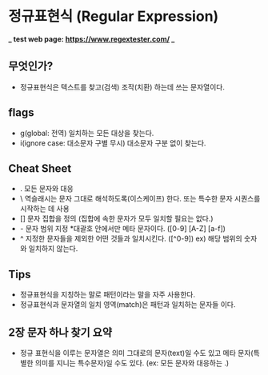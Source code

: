# 정규표현식 (Regular Expression)

**_ test web page: https://www.regextester.com/ _**

## 무엇인가?

- 정규표현식은 텍스트를 찾고(검색) 조작(치환) 하는데 쓰는 문자열이다.

## flags

- g(global: 전역) 일치하는 모든 대상을 찾는다.
- i(ignore case: 대소문자 구별 무시) 대소문자 구분 없이 찾는다.

## Cheat Sheet

- . 모든 문자와 대응
- \ 역슬래시는 문자 그대로 해석하도록(이스케이프) 한다. 또는 특수한 문자 시퀀스를 시작하는 데 사용
- [] 문자 집합을 정의 (집합에 속한 문자가 모두 일치할 필요는 없다.)
- \- 문자 범위 지정 \*대괄호 안에서만 메타 문자이다. ([0-9] [A-Z] [a-f])
- ^ 지정한 문자들을 제외한 어떤 것들과 일치시킨다. ([^0-9]) ex) 해당 범위의 숫자와 일치하지 않는다.

## Tips

- 정규표현식을 지칭하는 말로 패턴이라는 말을 자주 사용한다.
- 정규표현식과 문자열의 일치 영역(match)은 패턴과 일치하는 문자들 이다.

## 2장 문자 하나 찾기 요약

- 정규 표현식을 이루는 문자열은 의미 그대로의 문자(text)일 수도 있고 메타 문자(특별한 의미를 지니는 특수문자)일 수도 있다. (ex: 모든 문자와 대응하는 .)
